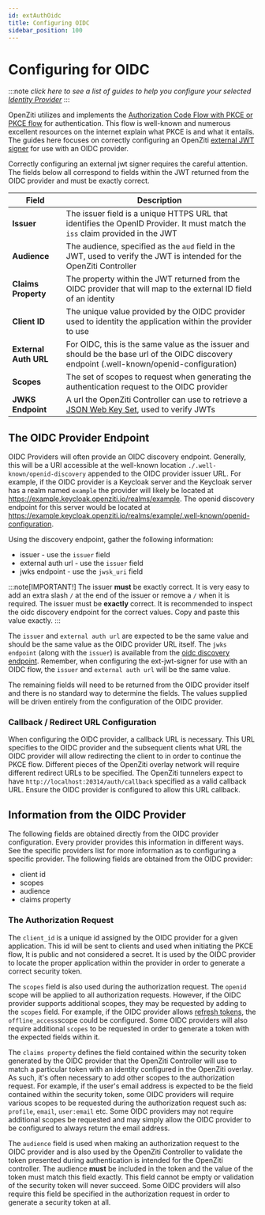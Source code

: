 ```yaml
---
id: extAuthOidc
title: Configuring OIDC
sidebar_position: 100
---
```


# Configuring for OIDC

:::note
_click here to see a list of guides to help you configure your selected [Identity Provider](./identity-providers/README.mdx)_ 
:::

OpenZiti utilizes and implements the [Authorization Code Flow with PKCE or PKCE flow](https://oauth.net/2/pkce/) 
for authentication. This flow is well-known and numerous excellent resources on the internet explain what PKCE is 
and what it entails. The guides here focuses on correctly configuring an OpenZiti 
[external JWT signer](../../learn/core-concepts/security/authentication/50-external-jwt-signers.md) for use with an OIDC 
provider. 

Correctly configuring an external jwt signer requires the careful attention. The fields below all correspond to fields 
within the JWT returned from the OIDC provider and must be exactly correct.

| Field                 | Description                                                                                                                                 |
|-----------------------|---------------------------------------------------------------------------------------------------------------------------------------------|
| **Issuer**            | The issuer field is a unique HTTPS URL that identifies the OpenID Provider. It must match the `iss` claim provided in the JWT               |
| **Audience**          | The audience, specified as the `aud` field in the JWT, used to verify the JWT is intended for the OpenZiti Controller                       |
| **Claims Property**   | The property within the JWT returned from the OIDC provider that will map to the external ID field of an identity                           |
| **Client ID**         | The unique value provided by the OIDC provider used to identity the application within the provider to use                                  |
| **External Auth URL** | For OIDC, this is the same value as the issuer and should be the base url of the OIDC discovery endpoint (.well-known/openid-configuration) |
| **Scopes**            | The set of scopes to request when generating the authentication request to the OIDC provider                                                |
| **JWKS Endpoint**     | A url the OpenZiti Controller can use to retrieve a [JSON Web Key Set](https://en.wikipedia.org/wiki/JSON_Web_Token), used to verify JWTs   |

## The OIDC Provider Endpoint

OIDC Providers will often provide an OIDC discovery endpoint. Generally, this will be a URl accessible at the well-known
location `./.well-known/openid-discovery` appended to the OIDC provider issuer URL. For example, if the OIDC provider 
is a Keycloak server and the Keycloak server has a realm named `example` the provider will likely be located at 
https://example.keycloak.openziti.io/realms/example. The openid discovery endpoint for this server would be
located at https://example.keycloak.openziti.io/realms/example/.well-known/openid-configuration.

Using the discovery endpoint, gather the following information:

* issuer - use the `issuer` field
* external auth url - use the `issuer` field
* jwks endpoint - use the `jwsk_uri` field

:::note[IMPORTANT!]
The issuer **must** be exactly correct. It is very easy to add an extra slash `/` at the end of the issuer or remove
a `/` when it is required. The issuer must be **exactly** correct. It is recommended to inspect the oidc discovery
endpoint for the correct values. Copy and paste this value exactly.
:::

The `issuer` and `external auth url` are expected to be the same value and should be the same value as
the OIDC provider URL itself. The `jwks endpoint` (along with the `issuer`) is available from the
[oidc discovery endpoint](https://openid.net/specs/openid-connect-discovery-1_0.html). Remember, when configuring
the ext-jwt-signer for use with an OIDC flow, the `issuer` and `external auth url` will be the same value.

The remaining fields will need to be returned from the OIDC provider itself and there is no standard way to
determine the fields. The values supplied will be driven entirely from the configuration of the OIDC provider.

### Callback / Redirect URL Configuration

When configuring the OIDC provider, a callback URL is necessary. This URL specifies to the OIDC provider and the
subsequent clients what URL the OIDC provider will allow redirecting the client to in order to continue the PKCE 
flow. Different pieces of the OpenZiti overlay network will require different redirect URLs to be specified. The 
OpenZiti tunnelers expect to have `http://localhost:20314/auth/callback` specified as a valid callback URL. Ensure 
the OIDC provider is configured to allow this URL callback. 

## Information from the OIDC Provider

The following fields are obtained directly from the OIDC provider configuration. Every provider provides this 
information in different ways. See the specific providers list for more information as to configuring a specific 
provider. The following fields are obtained from the OIDC provider:

* client id
* scopes
* audience
* claims property

### The Authorization Request

The `client_id` is a unique id assigned by the OIDC provider for a given application. This id will be sent to 
clients and used when initiating the PKCE flow, It is public and not considered a secret. It is used by the OIDC 
provider to locate the proper application within the provider in order to generate a correct security token. 

The `scopes` field is also used during the authorization request. The `openid` scope will be applied to all
authorization requests. However, if the OIDC provider supports additional scopes, they may be requested by adding to 
the `scopes` field. For example, if the OIDC provider allows [refresh tokens](https://oauth.net/2/grant-types/refresh-token/),
the `offline_access`scope could be configured. Some OIDC providers will also require additional `scopes` to be 
requested in order to generate a token with the expected fields within it.

The `claims property` defines the field contained within the security token
generated by the OIDC provider that the OpenZiti Controller will use to match a particular token with an identity 
configured in the OpenZiti overlay. As such, it's often necessary to add other scopes to the authorization request. 
For example, if the user's email address is expected to be the field contained within the security token, some OIDC 
providers will require various scopes to be requested during the authorization request such as: `profile`, `email`, 
`user:email` etc. Some OIDC providers may not require additional scopes be requested and may simply allow the OIDC 
provider to be configured to always return the email address.

The `audience` field is used when making an authorization request to the OIDC provider and is also used by the 
OpenZiti Controller to validate the token presented during authentication is intended for the OpenZiti controller. 
The audience **must** be included in the token and the value of the token must match this field exactly. This field 
cannot be empty or validation of the security token will never succeed. Some OIDC providers will also require this field
be specified in the authorization request in order to generate a security token at all.




